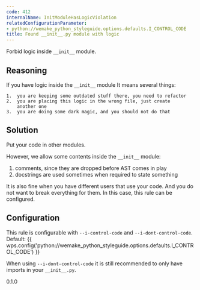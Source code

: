 ```yaml
---
code: 412
internalName: InitModuleHasLogicViolation
relatedConfigurationParameter:
- python://wemake_python_styleguide.options.defaults.I_CONTROL_CODE
title: Found __init__.py module with logic
---
```


Forbid logic inside `__init__` module.

## Reasoning
If you have logic inside the `__init__` module It means several
things:
    
    1.  you are keeping some outdated stuff there, you need to refactor
    2.  you are placing this logic in the wrong file, just create
        another one
    3.  you are doing some dark magic, and you should not do that

## Solution
Put your code in other modules.

However, we allow some contents inside the `__init__` module:

1.  comments, since they are dropped before AST comes in play
2.  docstrings are used sometimes when required to state something

It is also fine when you have different users that use your code. And
you do not want to break everything for them. In this case, this rule
can be configured.

## Configuration
This rule is configurable with `--i-control-code` and
`--i-dont-control-code`. Default:
{{ wps.config('python://wemake_python_styleguide.options.defaults.I_CONTROL_CODE') }}

When using `--i-dont-control-code` it is still recommended to only have
imports in your `__init__.py`.

<div class="versionadded">

0.1.0

</div>
